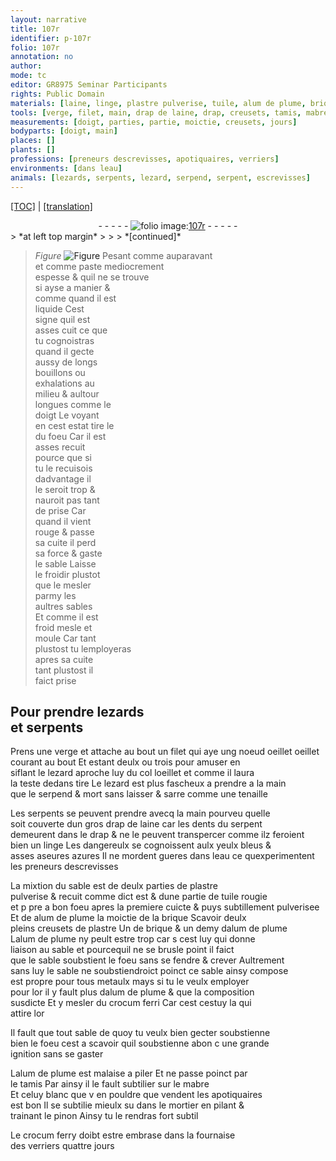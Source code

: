 ```yaml
---
layout: narrative
title: 107r
identifier: p-107r
folio: 107r
annotation: no
author:
mode: tc
editor: GR8975 Seminar Participants
rights: Public Domain
materials: [laine, linge, plastre pulverise, tuile, alum de plume, brique, plastre, metaulx, or, crocum ferri, mabre, celuy blanc que v en pouldre que vendent les apotiquaires, crocum ferry]
tools: [verge, filet, main, drap de laine, drap, creusets, tamis, mabre, mortier, pinon, fournaise des verriers]
measurements: [doigt, parties, partie, moictie, creusets, jours]
bodyparts: [doigt, main]
places: []
plants: []
professions: [preneurs descrevisses, apotiquaires, verriers]
environments: [dans leau]
animals: [lezards, serpents, lezard, serpend, serpent, escrevisses]
---
```


<p><a href="{{ site.baseurl }}/diplomatic/">[TOC]</a> | <a href="{{ site.baseurl }}/texts/p-107r_tl/" target="_blank">[translation]</a></p><div class="folio" align="center">- - - - - <a href="http://gallica.bnf.fr/ark:/12148/btv1b10500001g/f219.image" target="_blank"><img src="https://cu-mkp.github.io/2017-workshop-edition/assets/photo-icon.png" alt="folio image: " style="display:inline-block; margin-bottom:-3px;"/>107r</a> - - - - - </div>  
> *at left top margin*
> 
> 
>  
*[continued]*
   
 
> *Figure*
> <a href="https://drive.google.com/open?id=0B9-oNrvWdlO5RFFFT3hSbnlGaVU" target="_blank"><img src="https://cu-mkp.github.io/GR8975-edition/assets/photo-icon.png" alt="Figure" style="display:inline-block; margin-bottom:-3px;"/></a>
 Pesant co<span class="exp">mm</span>e auparava<span class="exp">n</span>t<br/> et comme paste mediocrem<span class="exp">ent</span><br/> espesse & quil ne se trouve<br/> si ayse a manier &<br/> co<span class="exp">mm</span>e quand il est<br/> liquide Cest<br/> signe quil est<br/> asses cuit ce que<br/> tu cognoistras<br/> quand il gecte<br/> aussy de longs<br/> bouillons ou<br/> exhalations au<br/> milieu & aultour<br/> longues co<span class="exp">mm</span>e le<br/> <span class="ms"><span class="bp">doigt</span></span> Le voya<span class="exp">n</span>t<br/> en cest estat tire le<br/> du foeu Car il est<br/> asses recuit<br/> pource que si<br/> tu le recuisois<br/> dadvantage il<br/> le seroit trop &<br/> nauroit pas tant<br/> de prise Car<br/> quand il vient<br/> rouge & passe<br/> sa cuite il perd<br/> sa force & gaste<br/> le sable Laisse<br/> le froidir plustot<br/> que le mesler<br/> parmy les<br/> aultres sables<br/> Et co<span class="exp">mm</span>e il est<br/> froid mesle et<br/> moule Car tant<br/> plustost tu lemployeras<br/> apres sa cuite<br/> tant plustost il<br/> faict prise
 
 
  

## Pour prendre <span class="al">lezards</span><br/> et <span class="al">serpents</span>

 
Prens une <span class="tl">verge</span> et attache au bout un <span class="tl">filet</span> qui aye ung <span class="del">noeud</span> <span class="del"><span class="add">oeillet</span></span> <span class="add">oeillet</span><br/> courant au bout Et estant deulx ou trois pour amuser en<br/> siflant le <span class="al">lezard</span> aproche luy du col loeillet et co<span class="exp">mm</span>e il laura<br/> la teste dedans tire <span class="add">Le <span class="al">lezard</span> est plus fascheux a prendre a la <span class="tl"><span class="bp">main</span></span><br/> que le <span class="al">serpend</span> & mort sans laisser & sarre co<span class="exp">mm</span>e une tenaille</span>
 
Les <span class="al">serpents</span> se peuvent prendre avecq la <span class="tl"><span class="bp">main</span></span> pourveu quelle<br/> soit couverte dun gros <span class="tl">drap de <span class="m">laine</span></span> car les dents du <span class="al">serpent</span><br/> demeurent dans le <span class="tl">drap</span> & ne le peuvent transpercer co<span class="exp">mm</span>e ilz feroient<br/> bien un <span class="m">linge</span> Les dangereulx se cognoissent aulx yeulx bleus &<br/> <span class="del">asses</span> aseures <span class="add">azures</span> Il ne mordent gueres <span class="env">dans leau</span> ce quexperimentent<br/> les <span class="pro">preneurs d<span class="al">escrevisses</span></span>
 
La mixtion du sable est de deulx <span class="ms">parties</span> de <span class="m">plastre<br/> pulverise</span> & recuit co<span class="exp">mm</span>e dict est & dune <span class="ms">partie</span> de <span class="m">tuile</span> rougie<br/> <span class="del">et p pre</span> <span class="add">a bon foeu</span> apres la premiere cuicte & puys subtillem<span class="exp">ent</span> pulverisee<br/> Et de <span class="m">alum de plume</span> la <span class="ms">moictie</span> de la <span class="m">brique</span> Scavoir deulx<br/> pleins <span class="ms"><span class="tl">creusets</span></span> de <span class="m">plastre</span> Un de <span class="m">brique</span> & un demy d<span class="m">alum de plume</span><br/> L<span class="m">alum de plume</span> ny peult estre trop car <span class="del">s</span> cest luy qui donne<br/> liaison au sable et pourcequil ne se brusle point il faict<br/> que le sable soubstient le foeu sans se fendre & crever Aultre<span class="exp">ment</span><br/> sans luy le sable ne soubstiendroict poinct ce sable ainsy compose<br/> est propre pour tous <span class="m">metaulx</span> mays si tu le veulx employer<br/> pour l<span class="m">or</span> il y fault plus d<span class="m">alum de plume</span> <span class="del">&</span> que la composition<br/> susdicte Et y mesler du <span class="m">crocum ferri</span> Car cest cestuy la qui<br/> attire l<span class="m">or</span>
 
Il fault que tout sable de quoy tu veulx bien gecter soubstienne<br/> bien le foeu cest a scavoir quil soubstienne <span class="del">abon</span> <span class="del">c</span> une grande<br/> ignition sans se gaster
 
L<span class="m">alum de plume</span> est malaise a piler Et ne passe poinct par<br/> le <span class="tl">tamis</span> Par ainsy il le fault subtilier sur le <span class="tl"><span class="m">mabre</span></span><br/> Et <span class="m">celuy blanc <span class="del">que v</span> en pouldre que vendent les <span class="pro">apotiquaires</span></span><br/> est bon <span class="add">Il se subtilie mieulx <span class="del">su</span> dans le <span class="tl">mortier</span> en pilant &<br/> trainant le <span class="tl">pinon</span> Ainsy tu le rendras fort subtil</span>
 
Le <span class="m">crocum ferry</span> doibt estre embrase dans la <span class="tl">fournaise<br/> des <span class="pro">verriers</span></span> quattre <span class="ms"><span class="tmp">jours</span></span>
 
